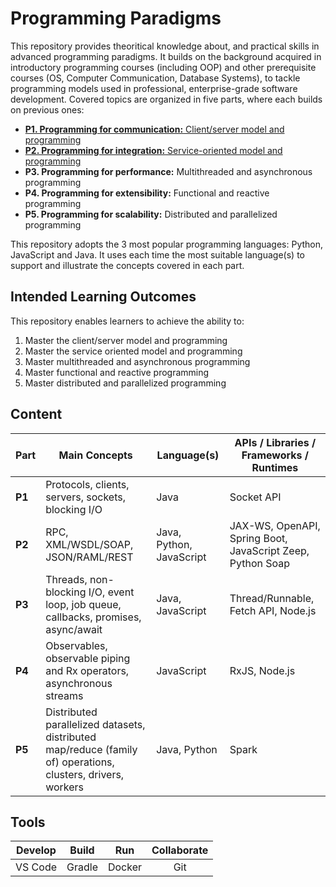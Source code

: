 # Programming Paradigms
This repository provides theoritical knowledge about, and practical skills in advanced programming paradigms. It builds on the background acquired in introductory programming courses (including OOP) and other prerequisite courses (OS, Computer Communication, Database Systems), to tackle programming models used in professional, enterprise-grade software development. Covered topics are organized in five parts, where each builds on previous ones:
- [**P1. Programming for communication:** Client/server model and programming](https://github.com/oiraqi/paradigms/tree/main/P1-Communication)
- [**P2. Programming for integration:** Service-oriented model and programming](https://github.com/oiraqi/paradigms/tree/main/P2-Integration)
- **P3. Programming for performance:** Multithreaded and asynchronous programming
- **P4. Programming for extensibility:** Functional and reactive programming
- **P5. Programming for scalability:** Distributed and parallelized programming

This repository adopts the 3 most popular programming languages: Python, JavaScript and Java. It uses each time the most suitable language(s) to support and illustrate the concepts covered in each part.

## Intended Learning Outcomes
This repository enables learners to achieve the ability to:
1. Master the client/server model and programming
2. Master the service oriented model and programming
3. Master multithreaded and asynchronous programming
4. Master functional and reactive programming
5. Master distributed and parallelized programming

## Content
Part | Main Concepts | Language(s) | APIs / Libraries / Frameworks / Runtimes |
| --- | --- | --- | --- |
| **P1** | Protocols, clients, servers, sockets, blocking I/O | Java | Socket API |
| **P2** | RPC, XML/WSDL/SOAP, JSON/RAML/REST | Java, Python, JavaScript | JAX-WS, OpenAPI, Spring Boot, JavaScript Zeep, Python Soap |
| **P3** | Threads, non-blocking I/O, event loop, job queue, callbacks, promises, async/await | Java, JavaScript |Thread/Runnable, Fetch API, Node.js |
| **P4** | Observables, observable piping and Rx operators, asynchronous streams | JavaScript | RxJS, Node.js |
| **P5** | Distributed parallelized datasets, distributed map/reduce (family of) operations, clusters, drivers, workers | Java, Python | Spark |

## Tools
Develop | Build | Run | Collaborate |
| :---: | :---: | :---: | :---: |
| VS Code | Gradle | Docker | Git |
